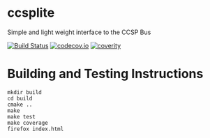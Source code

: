 # ccsplite

Simple and light weight interface to the CCSP Bus

[![Build Status](https://travis-ci.org/Comcast/ccsplite.svg?branch=master)](https://travis-ci.org/Comcast/wrp-c) [![codecov.io](http://codecov.io/github/Comcast/ccsplite/coverage.svg?branch=master)](http://codecov.io/github/Comcast/ccsplite?branch=master)
[![coverity](https://img.shields.io/coverity/scan/9155.svg)](https://scan.coverity.com/projects/ccsplite)

# Building and Testing Instructions

```
mkdir build
cd build
cmake ..
make
make test
make coverage
firefox index.html
```

